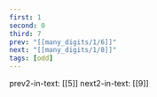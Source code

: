 ```yaml
---
first: 1
second: 0
third: 7
prev: "[[many_digits/1/6]]"
next: "[[many_digits/1/8]]"
tags: [odd]
---
```

prev2-in-text: [[5]]
next2-in-text: [[9]]

